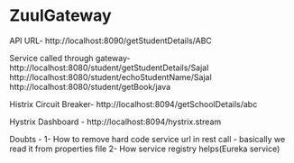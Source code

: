 # ZuulGateway

API URL-
http://localhost:8090/getStudentDetails/ABC

Service called through gateway-
http://localhost:8080/student/getStudentDetails/Sajal
http://localhost:8080/student/echoStudentName/Sajal
http://localhost:8080/student/getBook/java

Histrix Circuit Breaker-
http://localhost:8094/getSchoolDetails/abc

Hystrix Dashboard - http://localhost:8094/hystrix.stream




Doubts - 
1- How to remove hard code service url in rest call - basically we read it from properties file
2- How service registry helps(Eureka service)

